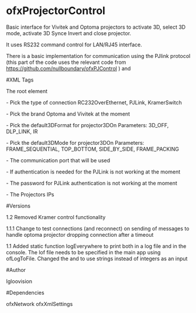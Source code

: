 ﻿ofxProjectorControl
============

Basic interface for Vivitek and Optoma projectors to activate 3D, select 3D mode, activate 3D Synce Invert and close projector.

It uses RS232 command control for LAN/RJ45 interface.

There is a basic implementation for communication using the PJlink protocol (this part of the code uses the relevant code from https://github.com/nullboundary/ofxPJControl ) and 

#XML Tags

<Settings> The root element

<communicationMode> - Pick the type of connection RC232OverEthernet, PJLink, KramerSwitch

<projectorBrand> - Pick the brand Optoma and Vivitek at the moment

<default3DFormat> - Pick the default3DFormat for projector3DOn Parameters: 3D_OFF,  DLP_LINK, IR

<default3DMode> - Pick the default3DMode for projector3DOn Parameters: FRAME_SEQUENTIAL, TOP_BOTTOM, SIDE_BY_SIDE, FRAME_PACKING

<port> - The communication port that will be used

<authenticationNeeded> - If authentication is needed for the PJLink is not working at the moment

<password> - The password for PJLink authentication is not working at the moment

<projectors> - The Projectors IPs

#Versions

1.2 Removed Kramer control functionality

1.1.1 Change to test connections (and reconnect) on sending of messages to handle optoma projector dropping connection after a timeout

1.1 Added static function logEverywhere to print both in a log file and in the console. The lof file needs to be specified in the main app using ofLogToFile.
Changed the <default3DFormat> and <default3DMode> to use strings instead of integers as an input 

#Author

Igloovision

#Dependencies

ofxNetwork
ofxXmlSettings



  